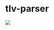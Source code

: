 # tlv-parser
[![](https://jitpack.io/v/dpogibenko/tlv-parser.svg)](https://jitpack.io/#dpogibenko/tlv-parser)
